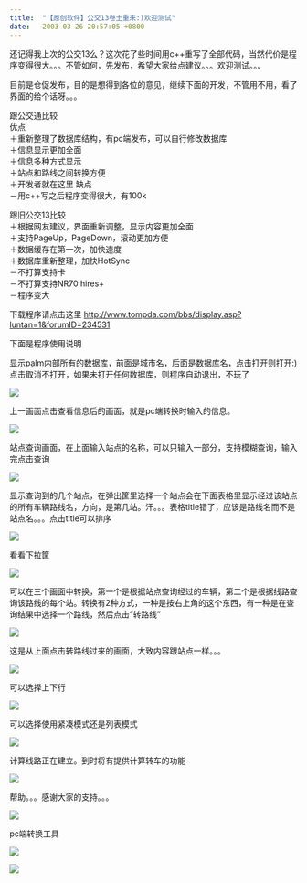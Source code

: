 ```yaml
---
title:  "【原创软件】公交13卷土重来:)欢迎测试"
date:   2003-03-26 20:57:05 +0800
---
```


还记得我上次的公交13么？这次花了些时间用c++重写了全部代码，当然代价是程序变得很大。。。不管如何，先发布，希望大家给点建议。。。欢迎测试。。。  

目前是仓促发布，目的是想得到各位的意见，继续下面的开发，不管用不用，看了界面的给个话呀。。。  

跟公交通比较  
优点  
＋重新整理了数据库结构，有pc端发布，可以自行修改数据库  
＋信息显示更加全面  
＋信息多种方式显示  
＋站点和路线之间转换方便  
＋开发者就在这里
缺点  
－用c++写之后程序变得很大，有100k  

跟旧公交13比较  
＋根据网友建议，界面重新调整，显示内容更加全面  
＋支持PageUp，PageDown，滚动更加方便  
＋数据缓存在第一次，加快速度  
＋数据库重新整理，加快HotSync  
－不打算支持卡  
－不打算支持NR70 hires+  
－程序变大

下载程序请点击这里 http://www.tompda.com/bbs/display.asp?luntan=1&forumID=234531

下面是程序使用说明  

显示palm内部所有的数据库，前面是城市名，后面是数据库名，点击打开则打开:)点击取消不打开，如果未打开任何数据库，则程序自动退出，不玩了  

![](/images/2011/busall13/1.gif)  

上一画面点击查看信息后的画面，就是pc端转换时输入的信息。  

![](/images/2011/busall13/2.gif)  

站点查询画面，在上面输入站点的名称，可以只输入一部分，支持模糊查询，输入完点击查询  

![](/images/2011/busall13/3.gif)  

显示查询到的几个站点，在弹出筐里选择一个站点会在下面表格里显示经过该站点的所有车辆路线名，方向，是第几站。汗。。。表格title错了，应该是路线名而不是站点名。。。点击title可以排序  

![](/images/2011/busall13/4.gif)  

看看下拉筐  

![](/images/2011/busall13/5.gif)  

可以在三个画面中转换，第一个是根据站点查询经过的车辆，第二个是根据线路查询该路线的每个站。转换有2种方式，一种是按右上角的这个东西，有一种是在查询结果中选择一个路线，然后点击“转路线”  

![](/images/2011/busall13/6.gif)  

这是从上面点击转路线过来的画面，大致内容跟站点一样。。。

![](/images/2011/busall13/7.gif)  

可以选择上下行  

![](/images/2011/busall13/8.gif)  

可以选择使用紧凑模式还是列表模式  

![](/images/2011/busall13/9.gif)  

计算线路正在建立。到时将有提供计算转车的功能  

![](/images/2011/busall13/10.gif)  

帮助。。。感谢大家的支持。。。  

![](/images/2011/busall13/11.gif)  

pc端转换工具  

![](/images/2011/busall13/12.gif)  

![](/images/2011/busall13/13.gif)  

